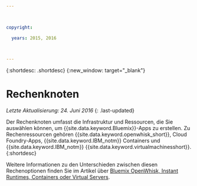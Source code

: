 ```yaml
---

 

copyright:

  years: 2015, 2016

 

---
```


{:shortdesc: .shortdesc} 
{:new_window: target="_blank"}

# Rechenknoten
*Letzte Aktualisierung: 24. Juni 2016*
{: .last-updated}

Der Rechenknoten umfasst die Infrastruktur und Ressourcen, die Sie auswählen können, um {{site.data.keyword.Bluemix}}-Apps zu erstellen. Zu Rechenressourcen gehören {{site.data.keyword.openwhisk_short}}, Cloud Foundry-Apps, {{site.data.keyword.IBM_notm}} Containers und {{site.data.keyword.IBM_notm}} {{site.data.keyword.virtualmachinesshort}}.
{:shortdesc}

Weitere Informationen zu den Unterschieden zwischen diesen Rechenoptionen finden Sie im Artikel über [Bluemix OpenWhisk, Instant Runtimes, Containers oder Virtual Servers](https://developer.ibm.com/bluemix/2015/08/05/bluemix-instant-runtimes-containers-or-virtual-machines/).
